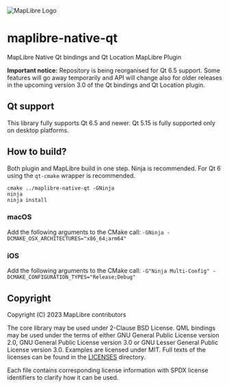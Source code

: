 ![MapLibre Logo](https://maplibre.org/img/maplibre-logo-big.svg)

# maplibre-native-qt

MapLibre Native Qt bindings and Qt Location MapLibre Plugin

**Important notice:** Repository is being reorganised for Qt 6.5 support.
Some features will go away temporarily and API will change also for older
releases in the upcoming version 3.0 of the Qt bindings and Qt Location plugin.

## Qt support

This library fully supports Qt 6.5 and newer.
Qt 5.15 is fully supported only on desktop platforms.

## How to build?

Both plugin and MapLibre build in one step. Ninja is recommended.
For Qt 6 using the `qt-cmake` wrapper is recommended.

```shell
cmake ../maplibre-native-qt -GNinja
ninja
ninja install
```

### macOS

Add the following arguments to the CMake call:
`-GNinja -DCMAKE_OSX_ARCHITECTURES="x86_64;arm64"`

### iOS

Add the following arguments to the CMake call:
`-G"Ninja Multi-Config" -DCMAKE_CONFIGURATION_TYPES="Release;Debug"`

## Copyright

Copyright (C) 2023 MapLibre contributors

The core library may be used under 2-Clause BSD License.
QML bindings may be used under the terms of either GNU General Public License version 2.0,
GNU General Public License version 3.0 or GNU Lesser General Public License version 3.0.
Examples are licensed under MIT.
Full texts of the licenses can be found in the [LICENSES](LICENSES) directory.

Each file contains corresponding license information with SPDX license identifiers
to clarify how it can be used.
